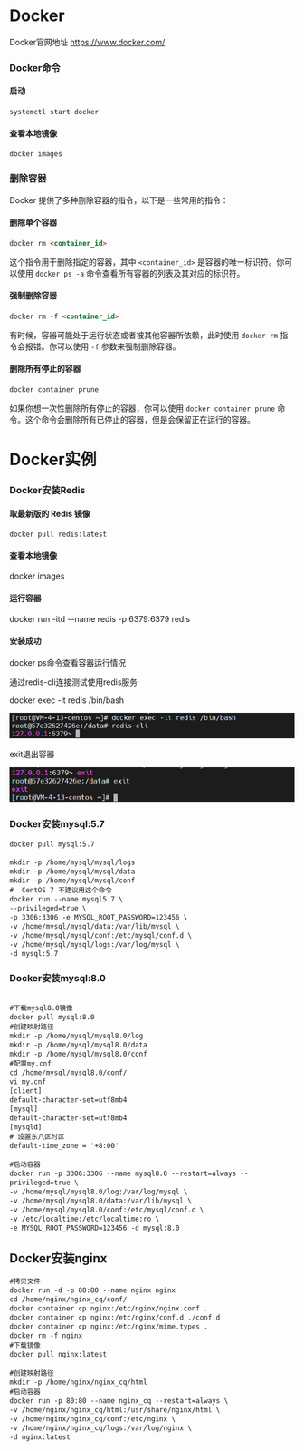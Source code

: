 # Docker

Docker官网地址  <https://www.docker.com/>

### Docker命令

#### 启动

```
systemctl start docker
```

#### 查看本地镜像

```shell
docker images
```

### 删除容器

Docker 提供了多种删除容器的指令，以下是一些常用的指令：

#### 删除单个容器

```html
docker rm <container_id>
```

这个指令用于删除指定的容器，其中 `<container_id>` 是容器的唯一标识符。你可以使用 `docker ps -a` 命令查看所有容器的列表及其对应的标识符。

#### 强制删除容器

```html
docker rm -f <container_id>
```

有时候，容器可能处于运行状态或者被其他容器所依赖，此时使用 `docker rm` 指令会报错。你可以使用 `-f` 参数来强制删除容器。

#### 删除所有停止的容器

```html
docker container prune
```

如果你想一次性删除所有停止的容器，你可以使用 `docker container prune` 命令。这个命令会删除所有已停止的容器，但是会保留正在运行的容器。

# Docker实例

### Docker安装Redis

#### 取最新版的 Redis 镜像

```shell
docker pull redis:latest
```

#### 查看本地镜像

docker images

#### 运行容器

docker run -itd --name redis -p 6379:6379 redis

#### 安装成功

docker ps命令查看容器运行情况

通过redis-cli连接测试使用redis服务

docker exec -it redis /bin/bash

![](assest/Docker.assest/20240403125316.png)

exit退出容器

![](assest/Docker.assest/20240403125425.png)

### Docker安装mysql:5.7

```shell
docker pull mysql:5.7

mkdir -p /home/mysql/mysql/logs
mkdir -p /home/mysql/mysql/data
mkdir -p /home/mysql/mysql/conf
#  CentOS 7 不建议用这个命令
docker run --name mysql5.7 \
--privileged=true \
-p 3306:3306 -e MYSQL_ROOT_PASSWORD=123456 \
-v /home/mysql/mysql/data:/var/lib/mysql \
-v /home/mysql/mysql/conf:/etc/mysql/conf.d \
-v /home/mysql/mysql/logs:/var/log/mysql \
-d mysql:5.7
```

### Docker安装mysql:8.0

```shell

#下载mysql8.0镜像
docker pull mysql:8.0
#创建映射路径
mkdir -p /home/mysql/mysql8.0/log
mkdir -p /home/mysql/mysql8.0/data
mkdir -p /home/mysql/mysql8.0/conf
#配置my.cnf
cd /home/mysql/mysql8.0/conf/
vi my.cnf
[client]
default-character-set=utf8mb4
[mysql]
default-character-set=utf8mb4
[mysqld]
# 设置东八区时区
default-time_zone = '+8:00'

#启动容器
docker run -p 3306:3306 --name mysql8.0 --restart=always --privileged=true \
-v /home/mysql/mysql8.0/log:/var/log/mysql \
-v /home/mysql/mysql8.0/data:/var/lib/mysql \
-v /home/mysql/mysql8.0/conf:/etc/mysql/conf.d \
-v /etc/localtime:/etc/localtime:ro \
-e MYSQL_ROOT_PASSWORD=123456 -d mysql:8.0
```

## Docker安装nginx

```shell
#拷贝文件
docker run -d -p 80:80 --name nginx nginx
cd /home/nginx/nginx_cq/conf/
docker container cp nginx:/etc/nginx/nginx.conf .
docker container cp nginx:/etc/nginx/conf.d ./conf.d
docker container cp nginx:/etc/nginx/mime.types .
docker rm -f nginx
#下载镜像
docker pull nginx:latest

#创建映射路径
mkdir -p /home/nginx/nginx_cq/html
#启动容器
docker run -p 80:80 --name nginx_cq --restart=always \
-v /home/nginx/nginx_cq/html:/usr/share/nginx/html \
-v /home/nginx/nginx_cq/conf:/etc/nginx \
-v /home/nginx/nginx_cq/logs:/var/log/nginx \
-d nginx:latest
```

